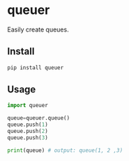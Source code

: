 # queuer
Easily create queues.
## Install
```py
pip install queuer
```
## Usage
```py
import queuer

queue=queuer.queue()
queue.push(1)
queue.push(2)
queue.push(3)

print(queue) # output: queue(1, 2 ,3)
```
